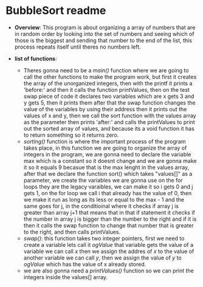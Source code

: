 # BubbleSort readme
* **Overview**: This program is about organizing a array of numbers that are in random order by looking into the set of numbers and seeing which of those is the biggest and sending that number to the end of the list, this process repeats itself until theres no numbers left.

* **list of functions**:
	*  Theres gonna need to be a *main()* function where we are going to call the other functions to make the program work, but first it creates the array of the unorganized integers, then with the printf it prints a 'before:' and then it calls the function printValues, then on the test swap piece of code it declares two variables which are x gets 3 and y gets 5, then it prints them after that the swap function changes the value of the variables by using their address then it prints out the values of x and y, then we call the sort function with the values array as the parameter then prints 'after:' and calls the printValues to print out the sorted array of values, and because its a void function it has to return something so it returns zero. 
	* *sorting()* function is where the important process of the program takes place, in this function we are going to organize the array of integers in the program, we are gonna need to declare the variable max which is a constant so it doesnt change and we are gonna make it so it equals 9 becasue that is the max lenght in the values array, after that we declare the function sort() which takes "values[]" as a parameter, we create the variables we are gonna use on the for loops they are the legacy varaibles, we can make it so i gets 0 and j gets 1, on the for loop we call i that already has the value of 0, then we make it run as long as its less or equal to the max - 1 and the same goes for j, in the conditioinal where it  checks if array j is greater than array j+1 that means that in that if statement it checks if the number in array j is bigger than the number to the right and if it is then it calls the swap function to change that number that is greater to the right, and then calls printValues.  
	* *swap()*: this function takes two integer pointers, first we need to create a variable lets call it *ogValue* that variable gets the value of a variable we can call *x* then we assign the addres of *x* to the value of another variable we can call *y*, then we assign the value of *y* to *ogValue* which has the value of x already stored. 
	* we are also gonna need a *printValues()* function so we can print the integers inside the values[] array. 


